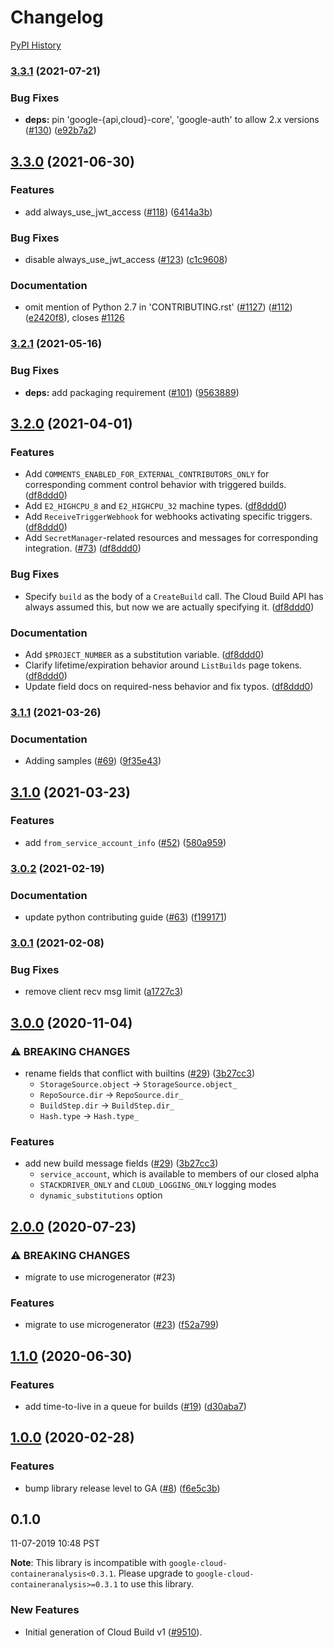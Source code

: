 # Changelog

[PyPI History][1]

[1]: https://pypi.org/project/google-cloud-build/#history

### [3.3.1](https://www.github.com/googleapis/python-cloudbuild/compare/v3.3.0...v3.3.1) (2021-07-21)


### Bug Fixes

* **deps:** pin 'google-{api,cloud}-core', 'google-auth' to allow 2.x versions ([#130](https://www.github.com/googleapis/python-cloudbuild/issues/130)) ([e92b7a2](https://www.github.com/googleapis/python-cloudbuild/commit/e92b7a21ce2115461ff7884885a88118731d56ef))

## [3.3.0](https://www.github.com/googleapis/python-cloudbuild/compare/v3.2.1...v3.3.0) (2021-06-30)


### Features

* add always_use_jwt_access ([#118](https://www.github.com/googleapis/python-cloudbuild/issues/118)) ([6414a3b](https://www.github.com/googleapis/python-cloudbuild/commit/6414a3bcc27baa4e60b2bf7cf2f7d9f776ad6843))


### Bug Fixes

* disable always_use_jwt_access ([#123](https://www.github.com/googleapis/python-cloudbuild/issues/123)) ([c1c9608](https://www.github.com/googleapis/python-cloudbuild/commit/c1c960894dc401b0a125801b08ef1a4fee659abe))


### Documentation

* omit mention of Python 2.7 in 'CONTRIBUTING.rst' ([#1127](https://www.github.com/googleapis/python-cloudbuild/issues/1127)) ([#112](https://www.github.com/googleapis/python-cloudbuild/issues/112)) ([e2420f8](https://www.github.com/googleapis/python-cloudbuild/commit/e2420f8ad5630aedff0d52e3cc4facbb11300b72)), closes [#1126](https://www.github.com/googleapis/python-cloudbuild/issues/1126)

### [3.2.1](https://www.github.com/googleapis/python-cloudbuild/compare/v3.2.0...v3.2.1) (2021-05-16)


### Bug Fixes

* **deps:** add packaging requirement ([#101](https://www.github.com/googleapis/python-cloudbuild/issues/101)) ([9563889](https://www.github.com/googleapis/python-cloudbuild/commit/956388912b5aab80375c1a2439d934f211627e3a))

## [3.2.0](https://www.github.com/googleapis/python-cloudbuild/compare/v3.1.1...v3.2.0) (2021-04-01)


### Features

* Add `COMMENTS_ENABLED_FOR_EXTERNAL_CONTRIBUTORS_ONLY` for corresponding comment control behavior with triggered builds. ([df8ddd0](https://www.github.com/googleapis/python-cloudbuild/commit/df8ddd0e691101077784a5272fd27b9d7bd86938))
* Add `E2_HIGHCPU_8` and `E2_HIGHCPU_32` machine types. ([df8ddd0](https://www.github.com/googleapis/python-cloudbuild/commit/df8ddd0e691101077784a5272fd27b9d7bd86938))
* Add `ReceiveTriggerWebhook` for webhooks activating specific triggers. ([df8ddd0](https://www.github.com/googleapis/python-cloudbuild/commit/df8ddd0e691101077784a5272fd27b9d7bd86938))
* Add `SecretManager`-related resources and messages for corresponding integration. ([#73](https://www.github.com/googleapis/python-cloudbuild/issues/73)) ([df8ddd0](https://www.github.com/googleapis/python-cloudbuild/commit/df8ddd0e691101077784a5272fd27b9d7bd86938))


### Bug Fixes

* Specify `build` as the body of a `CreateBuild` call. The Cloud Build API has always assumed this, but now we are actually specifying it. ([df8ddd0](https://www.github.com/googleapis/python-cloudbuild/commit/df8ddd0e691101077784a5272fd27b9d7bd86938))


### Documentation

* Add `$PROJECT_NUMBER` as a substitution variable. ([df8ddd0](https://www.github.com/googleapis/python-cloudbuild/commit/df8ddd0e691101077784a5272fd27b9d7bd86938))
* Clarify lifetime/expiration behavior around `ListBuilds` page tokens. ([df8ddd0](https://www.github.com/googleapis/python-cloudbuild/commit/df8ddd0e691101077784a5272fd27b9d7bd86938))
* Update field docs on required-ness behavior and fix typos. ([df8ddd0](https://www.github.com/googleapis/python-cloudbuild/commit/df8ddd0e691101077784a5272fd27b9d7bd86938))

### [3.1.1](https://www.github.com/googleapis/python-cloudbuild/compare/v3.1.0...v3.1.1) (2021-03-26)


### Documentation

* Adding samples ([#69](https://www.github.com/googleapis/python-cloudbuild/issues/69)) ([9f35e43](https://www.github.com/googleapis/python-cloudbuild/commit/9f35e432271bfccc2bbd4a1e025efaa5b04a9f68))

## [3.1.0](https://www.github.com/googleapis/python-cloudbuild/compare/v3.0.2...v3.1.0) (2021-03-23)


### Features

* add `from_service_account_info` ([#52](https://www.github.com/googleapis/python-cloudbuild/issues/52)) ([580a959](https://www.github.com/googleapis/python-cloudbuild/commit/580a95925651c8478a47fd588540088104bb9a12))

### [3.0.2](https://www.github.com/googleapis/python-cloudbuild/compare/v3.0.1...v3.0.2) (2021-02-19)


### Documentation

* update python contributing guide ([#63](https://www.github.com/googleapis/python-cloudbuild/issues/63)) ([f199171](https://www.github.com/googleapis/python-cloudbuild/commit/f199171267bcec8cbddf5aa5be420647370dadee))

### [3.0.1](https://www.github.com/googleapis/python-cloudbuild/compare/v3.0.0...v3.0.1) (2021-02-08)


### Bug Fixes

* remove client recv msg limit  ([a1727c3](https://www.github.com/googleapis/python-cloudbuild/commit/a1727c393b14a919884b52aa1ba1f3f332a4b204))

## [3.0.0](https://www.github.com/googleapis/python-cloudbuild/compare/v2.0.0...v3.0.0) (2020-11-04)


### ⚠ BREAKING CHANGES

* rename fields that conflict with builtins ([#29](https://www.github.com/googleapis/python-cloudbuild/issues/29)) ([3b27cc3](https://www.github.com/googleapis/python-cloudbuild/commit/3b27cc311d697d881e26c1f1196f0a1fdeb4bb21))
  * `StorageSource.object` -> `StorageSource.object_`
  * `RepoSource.dir` -> `RepoSource.dir_`
  * `BuildStep.dir` -> `BuildStep.dir_`
  * `Hash.type` -> `Hash.type_`

### Features

* add new build message fields ([#29](https://www.github.com/googleapis/python-cloudbuild/issues/29)) ([3b27cc3](https://www.github.com/googleapis/python-cloudbuild/commit/3b27cc311d697d881e26c1f1196f0a1fdeb4bb21))
  * `service_account`, which is available to members of our closed alpha
  * `STACKDRIVER_ONLY` and `CLOUD_LOGGING_ONLY` logging modes
  * `dynamic_substitutions` option

## [2.0.0](https://www.github.com/googleapis/python-cloudbuild/compare/v1.1.0...v2.0.0) (2020-07-23)


### ⚠ BREAKING CHANGES

* migrate to use microgenerator (#23)

### Features

* migrate to use microgenerator ([#23](https://www.github.com/googleapis/python-cloudbuild/issues/23)) ([f52a799](https://www.github.com/googleapis/python-cloudbuild/commit/f52a79930e621c46dea574917549f9ed37771149))

## [1.1.0](https://www.github.com/googleapis/python-cloudbuild/compare/v1.0.0...v1.1.0) (2020-06-30)


### Features

* add time-to-live in a queue for builds ([#19](https://www.github.com/googleapis/python-cloudbuild/issues/19)) ([d30aba7](https://www.github.com/googleapis/python-cloudbuild/commit/d30aba73e7026089d4e3f9b51ce71d262698d510))

## [1.0.0](https://www.github.com/googleapis/python-cloudbuild/compare/v0.1.0...v1.0.0) (2020-02-28)


### Features

* bump library release level to GA ([#8](https://www.github.com/googleapis/python-cloudbuild/issues/8)) ([f6e5c3b](https://www.github.com/googleapis/python-cloudbuild/commit/f6e5c3bccb86b3900fde848404f64b1d38eca99d))

## 0.1.0

11-07-2019 10:48 PST

**Note**:  This library is incompatible with `google-cloud-containeranalysis<0.3.1`. Please upgrade to `google-cloud-containeranalysis>=0.3.1` to use this library.

### New Features
- Initial generation of Cloud Build v1 ([#9510](https://github.com/googleapis/google-cloud-python/pull/9510)).
